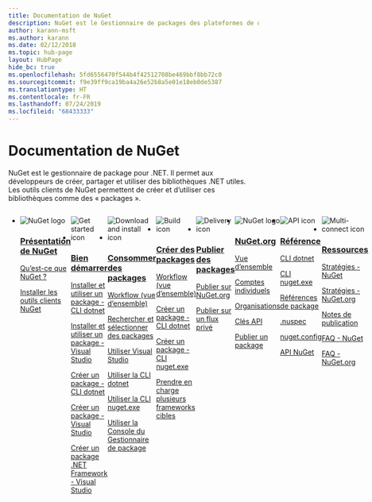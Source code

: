 ```yaml
---
title: Documentation de NuGet
description: NuGet est le Gestionnaire de packages des plateformes de développement Microsoft, y compris .NET. Les outils clients de NuGet permettent de créer et d’utiliser des packages.
author: karann-msft
ms.author: karann
ms.date: 02/12/2018
ms.topic: hub-page
layout: HubPage
hide_bc: true
ms.openlocfilehash: 5fd6556470f544b4f42512708be469bbf8bb72c0
ms.sourcegitcommit: f9e39ff9ca19ba4a26e52b8a5e01e18eb0de5387
ms.translationtype: HT
ms.contentlocale: fr-FR
ms.lasthandoff: 07/24/2019
ms.locfileid: "68433333"
---
```

<div id="main" class="v2">
    <div class="container">
        <h1>Documentation de NuGet</h1>
        <p>NuGet est le gestionnaire de package pour .NET. Il permet aux développeurs de créer, partager et utiliser des bibliothèques .NET utiles. Les outils clients de NuGet permettent de créer et d’utiliser ces bibliothèques comme des « packages ».</p> 

<ul id="index1" class="cardsF panelContent singlePanelContent cols cols4" style="float: left; display: flex!important;">
    <li>
        <div class="cardSize">
            <div class="cardPadding">
                <div class="card">
                    <div class="cardImageOuter">
                        <div class="cardImage">
                            <img src="https://docs.microsoft.com/media/logos/logo_nuget.svg" alt="NuGet logo" />
                        </div>
                    </div>
                    <div class="cardText">
                        <h3><a href="what-is-nuget.md">Présentation de NuGet</a></h3>
                        <p>
                            <a href="what-is-nuget.md">Qu’est-ce que NuGet ?</a>
                        </p>
                        <p>
                            <a href="install-nuget-client-tools.md">Installer les outils clients NuGet</a>
                        </p>
                    </div>
                </div>
            </div>
        </div>
    </li>
    <li>
        <div class="cardSize">
            <div class="cardPadding">
                <div class="card">
                    <div class="cardImageOuter">
                        <div class="cardImage">
                            <img src="https://docs.microsoft.com/media/common/i_get-started.svg" alt="Get started icon" />
                        </div>
                    </div>
                    <div class="cardText">
                        <h3><a href="install-nuget-client-tools.md">Bien démarrer</a></h3>
                        <p>
                            <a href="quickstart/install-and-use-a-package-using-the-dotnet-cli.md">Installer et utiliser un package - CLI dotnet</a>
                        </p>
                        <p>
                            <a href="quickstart/install-and-use-a-package-in-visual-studio.md">Installer et utiliser un package - Visual Studio</a>
                        </p>
                        <p>
                            <a href="quickstart/create-and-publish-a-package-using-the-dotnet-cli.md">Créer un package - CLI dotnet</a>
                        </p>
                        <p>
                            <a href="quickstart/create-and-publish-a-package-using-visual-studio.md">Créer un package - Visual Studio</a>
                        </p>
                        <p>
                            <a href="quickstart/create-and-publish-a-package-using-visual-studio-net-framework.md">Créer un package .NET Framework - Visual Studio</a>
                        </p>
                    </div>
                </div>
            </div>
        </div>
    </li>
    <li>
        <div class="cardSize">
            <div class="cardPadding">
                <div class="card">
                    <div class="cardImageOuter">
                        <div class="cardImage">
                            <img src="https://docs.microsoft.com//media/common/i_download-install.svg" alt="Download and install icon" />
                        </div>
                    </div>
                    <div class="cardText">
                        <h3><a href="consume-packages/overview-and-workflow.md">Consommer des packages</a></h3>
                        <p>
                            <a href="consume-packages/overview-and-workflow.md">Workflow (vue d’ensemble)</a>
                        </p>
                        <p>
                            <a href="consume-packages/finding-and-choosing-packages.md">Rechercher et sélectionner des packages</a>
                        </p>
                        <p>
                            <a href="consume-packages/install-use-packages-visual-studio.md">Utiliser Visual Studio</a>
                        </p>
                        <p>
                            <a href="consume-packages/install-use-packages-dotnet-cli.md">Utiliser la CLI dotnet</a>
                        </p>
                        <p>
                            <a href="consume-packages/install-use-packages-nuget-cli.md">Utiliser la CLI nuget.exe</a>
                        </p>
                        <p>
                            <a href="consume-packages/install-use-packages-powershell.md">Utiliser la Console du Gestionnaire de package</a>
                        </p>
                    </div>
                </div>
            </div>
        </div>
    </li>
    <li>
        <div class="cardSize">
            <div class="cardPadding">
                <div class="card">
                    <div class="cardImageOuter">
                        <div class="cardImage">
                            <img src="https://docs.microsoft.com/media/common/i_build.svg" alt="Build icon" />
                        </div>
                    </div>
                    <div class="cardText">
                        <h3><a href="create-packages/overview-and-workflow.md">Créer des packages</a></h3>
                        <p>
                            <a href="create-packages/overview-and-workflow.md">Workflow (vue d’ensemble)</a>
                        </p>
                        <p>
                            <a href="create-packages/creating-a-package-dotnet-cli.md">Créer un package - CLI dotnet</a>
                        </p>
                        <p>
                            <a href="create-packages/creating-a-package.md">Créer un package - CLI nuget.exe</a>
                        </p>
                        <p>
                            <a href="create-packages/multiple-target-frameworks-project-file.md">Prendre en charge plusieurs frameworks cibles</a>
                        </p>
                    </div>
                </div>
            </div>
        </div>
    </li>
        <li>
        <div class="cardSize">
            <div class="cardPadding">
                <div class="card">
                    <div class="cardImageOuter">
                        <div class="cardImage">
                            <img src="https://docs.microsoft.com/media/common/i_delivery.svg" alt="Delivery icon" />
                        </div>
                    </div>
                    <div class="cardText">
                        <h3><a href="nuget-org/publish-a-package.md">Publier des packages</a></h3>
                        <p>
                            <a href="nuget-org/publish-a-package.md">Publier sur NuGet.org</a>
                        </p>
                        <p>
                            <a href="hosting-packages/overview.md">Publier sur un flux privé</a>
                        </p>
                    </div>
                </div>
            </div>
        </div>
    </li>
    <li>
        <div class="cardSize">
            <div class="cardPadding">
                <div class="card">
                    <div class="cardImageOuter">
                        <div class="cardImage">
                            <img src="https://docs.microsoft.com/media/logos/logo_nuget.svg" alt="NuGet logo" />
                        </div>
                    </div>
                    <div class="cardText">
                        <h3><a href="nuget-org/overview-nuget-org.md">NuGet.org</a></h3>
                        <p>
                            <a href="nuget-org/overview-nuget-org.md">Vue d’ensemble</a>
                        </p>
                        <p>
                            <a href="nuget-org/individual-accounts.md">Comptes individuels</a>
                        </p>
                        <p>
                            <a href="nuget-org/organizations-on-nuget-org.md">Organisations</a>
                        </p>
                        <p>
                            <a href="nuget-org/scoped-api-keys.md">Clés API</a>
                        </p>
                        <p>
                            <a href="nuget-org/publish-a-package.md">Publier un package</a>
                        </p>
                    </div>
                </div>
            </div>
        </div>
    </li>
        <li>
        <div class="cardSize">
            <div class="cardPadding">
                <div class="card">
                    <div class="cardImageOuter">
                        <div class="cardImage">
                            <img src="https://docs.microsoft.com/media/common/i_reference.svg" alt="API icon" />
                        </div>
                    </div>
                    <div class="cardText">
                        <h3><a href="reference/nuspec.md">Référence</a></h3>
                        <p>
                            <a href="reference/dotnet-commands.md">CLI dotnet</a>
                        </p>
                        <p>
                            <a href="reference/nuget-exe-cli-reference.md">CLI nuget.exe</a>
                        <p>
                            <a href="consume-packages/package-references-in-project-files.md">Références de package</a>
                        </p>
                        </p>
                        <p>
                            <a href="reference/nuspec.md">.nuspec</a>
                        </p>
                        <p>
                            <a href="reference/nuget-config-file.md">nuget.config</a>
                        </p>
                        <p>
                            <a href="api/overview.md">API NuGet</a>
                        </p>
                    </div>
                </div>
            </div>
        </div>
    </li>
    <li>
        <div class="cardSize">
            <div class="cardPadding">
                <div class="card">
                    <div class="cardImageOuter">
                        <div class="cardImage">
                            <img src="https://docs.microsoft.com//media/common/i_multi-connect.svg" alt="Multi-connect icon" />
                        </div>
                    </div>
                    <div class="cardText">
                        <h3><a href="policies/governance.md">Ressources</a></h3>
                        <p>
                            <a href="policies/governance.md">Stratégies - NuGet</a>
                        </p>
                        <p>
                            <a href="nuget-org/policies/data-requests.md">Stratégies - NuGet.org</a>
                        </p>
                        <p>
                            <a href="release-notes/">Notes de publication</a>
                        </p>
                        <p>
                            <a href="faqs/nuget-faq.md">FAQ - NuGet</a>
                        </p>
                        <p>
                            <a href="nuget-org/nuget-org-faq.md">FAQ - NuGet.org</a>
                        </p>
                    </div>
                </div>
            </div>
        </div>
    </li>
</ul>
    </div>
</div>
